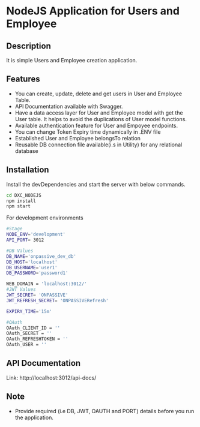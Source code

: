 # NodeJS Application for Users and Employee
## Description
It is simple Users and Employee creation application.

## Features
- You can create, update, delete and get users in User and Employee Table.
- API Documentation available with Swagger.
- Have a data access layer for User and Employee model with get the User table. It helps to avoid the duplications of User model functions.
- Available authentication feature for User and Empoyee endpoints.
- You can change Token Expiry time dynamically in .ENV file
- Established User and Employee belongsTo relation
- Reusable DB connection file available(i.s in Utility) for any relational database

## Installation

Install the devDependencies and start the server with below commands.

```sh
cd DXC_NODEJS
npm install
npm start
```

For development environments

```sh
#Stage
NODE_ENV='development'
API_PORT= 3012

#DB Values
DB_NAME='onpassive_dev_db'
DB_HOST='localhost'
DB_USERNAME='user1'
DB_PASSWORD='password1'

WEB_DOMAIN = 'localhost:3012/'
#JWT Values
JWT_SECRET= 'ONPASSIVE'
JWT_REFRESH_SECRET= 'ONPASSIVERefresh'

EXPIRY_TIME='15m'

#OAuth 
OAuth_CLIENT_ID = ''
OAuth_SECRET = ''
OAuth_REFRESHTOKEN = ''
OAuth_USER = ''
```

## API Documentation

Link: http://localhost:3012/api-docs/

## Note
- Provide required (i.e DB, JWT, OAUTH and PORT) details before you run the application.
